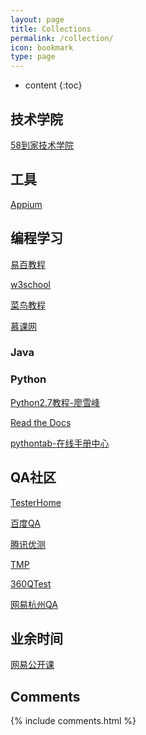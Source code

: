 ```yaml
---
layout: page
title: Collections
permalink: /collection/
icon: bookmark
type: page
---
```


* content
{:toc}




## 技术学院 ##

[58到家技术学院](https://tech.daojia.com/ "58到家技术学院")

## 工具 ##

[Appium](http://appium.io/)



## 编程学习 ##

[易百教程](http://www.yiibai.com/)

[w3school](http://www.w3school.com.cn/index.html "w3school")

[菜鸟教程](http://www.runoob.com/)

[慕课网](http://www.imooc.com/)



### Java ###


### Python ###

[Python2.7教程-廖雪峰](http://www.liaoxuefeng.com/wiki/001374738125095c955c1e6d8bb493182103fac9270762a000 "Python2.7教程-廖雪峰")

[Read the Docs](https://readthedocs.org/)

[pythontab-在线手册中心](http://docs.pythontab.com/)


## QA社区 ##

[TesterHome](https://testerhome.com/ "TesterHome")

[百度QA](http://qa.baidu.com/)

[腾讯优测](http://bbs.utest.qq.com/)

[TMP](http://tmq.qq.com/)

[360QTest](http://test.360.cn/article.html)

[网易杭州QA](http://qa.blog.163.com/)

## 业余时间 ##

[网易公开课](http://open.163.com/)

## Comments

{% include comments.html %}

